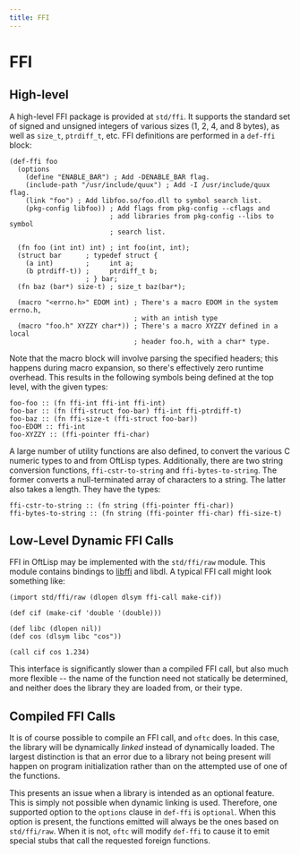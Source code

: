 ```yaml
---
title: FFI
---
```


# FFI

## High-level

A high-level FFI package is provided at `std/ffi`.
It supports the standard set of signed and unsigned integers of various sizes (1, 2, 4, and 8 bytes), as well as `size_t`, `ptrdiff_t`, etc.
FFI definitions are performed in a `def-ffi` block:

```oftlisp
(def-ffi foo
  (options
    (define "ENABLE_BAR") ; Add -DENABLE_BAR flag.
    (include-path "/usr/include/quux") ; Add -I /usr/include/quux flag.
    (link "foo") ; Add libfoo.so/foo.dll to symbol search list.
    (pkg-config libfoo)) ; Add flags from pkg-config --cflags and
                         ; add libraries from pkg-config --libs to symbol
                         ; search list.

  (fn foo (int int) int) ; int foo(int, int);
  (struct bar      ; typedef struct {
    (a int)        ;     int a;
    (b ptrdiff-t)) ;     ptrdiff_t b;
                   ; } bar;
  (fn baz (bar*) size-t) ; size_t baz(bar*);

  (macro "<errno.h>" EDOM int) ; There's a macro EDOM in the system errno.h,
                               ; with an intish type
  (macro "foo.h" XYZZY char*)) ; There's a macro XYZZY defined in a local
                               ; header foo.h, with a char* type.
```

Note that the macro block will involve parsing the specified headers; this happens during macro expansion, so there's effectively zero runtime overhead.
This results in the following symbols being defined at the top level, with the given types:

```oftlisp
foo-foo :: (fn ffi-int ffi-int ffi-int)
foo-bar :: (fn (ffi-struct foo-bar) ffi-int ffi-ptrdiff-t)
foo-baz :: (fn ffi-size-t (ffi-struct foo-bar))
foo-EDOM :: ffi-int
foo-XYZZY :: (ffi-pointer ffi-char)
```

A large number of utility functions are also defined, to convert the various C numeric types to and from OftLisp types.
Additionally, there are two string conversion functions, `ffi-cstr-to-string` and `ffi-bytes-to-string`.
The former converts a null-terminated array of characters to a string.
The latter also takes a length.
They have the types:

```oftlisp
ffi-cstr-to-string :: (fn string (ffi-pointer ffi-char))
ffi-bytes-to-string :: (fn string (ffi-pointer ffi-char) ffi-size-t)
```

## Low-Level Dynamic FFI Calls

FFI in OftLisp may be implemented with the `std/ffi/raw` module.
This module contains bindings to [libffi](https://sourceware.org/libffi/) and libdl.
A typical FFI call might look something like:

```oftlisp
(import std/ffi/raw (dlopen dlsym ffi-call make-cif))

(def cif (make-cif 'double '(double)))

(def libc (dlopen nil))
(def cos (dlsym libc "cos"))

(call cif cos 1.234)
```

This interface is significantly slower than a compiled FFI call, but also much more flexible -- the name of the function need not statically be determined, and neither does the library they are loaded from, or their type.

## Compiled FFI Calls

It is of course possible to compile an FFI call, and `oftc` does.
In this case, the library will be dynamically *linked* instead of dynamically loaded.
The largest distinction is that an error due to a library not being present will happen on program initialization rather than on the attempted use of one of the functions.

This presents an issue when a library is intended as an optional feature.
This is simply not possible when dynamic linking is used.
Therefore, one supported option to the `options` clause in `def-ffi` is `optional`.
When this option is present, the functions emitted will always be the ones based on `std/ffi/raw`.
When it is not, `oftc` will modify `def-ffi` to cause it to emit special stubs that call the requested foreign functions.
